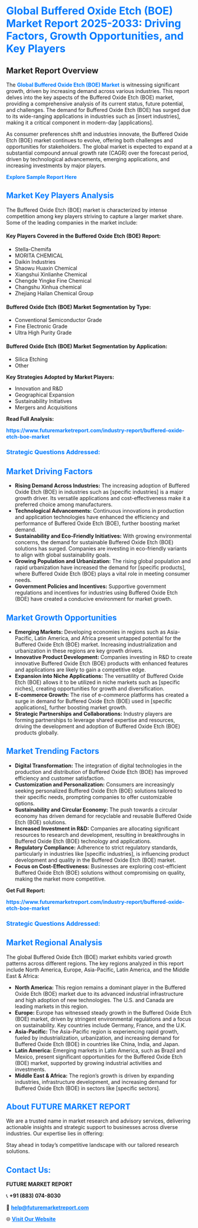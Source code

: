 <h1 style="color: #007BFF;">Global Buffered Oxide Etch (BOE) Market Report 2025-2033: Driving Factors, Growth Opportunities, and Key Players</h1>

<section id="overview">
<h2>Market Report Overview</h2>
<p>The <a href="https://www.futuremarketreport.com/industry-report/buffered-oxide-etch-boe-market" style="color: #007BFF; text-decoration: none;"><strong>Global Buffered Oxide Etch (BOE) Market</strong></a> is witnessing significant growth, driven by increasing demand across various industries. This report delves into the key aspects of the Buffered Oxide Etch (BOE) market, providing a comprehensive analysis of its current status, future potential, and challenges. The demand for Buffered Oxide Etch (BOE) has surged due to its wide-ranging applications in industries such as [insert industries], making it a critical component in modern-day [applications].</p>
<p>As consumer preferences shift and industries innovate, the Buffered Oxide Etch (BOE) market continues to evolve, offering both challenges and opportunities for stakeholders. The global market is expected to expand at a substantial compound annual growth rate (CAGR) over the forecast period, driven by technological advancements, emerging applications, and increasing investments by major players.</p>
</section>

<section id="overview">
<p><a href="https://www.futuremarketreport.com/request-sample/reportId=49276" style="color: #007BFF; text-decoration: none;"><strong>Explore Sample Report Here</strong></a></p>
</section>

<section id="key-players">
<h2 style="color: #007BFF;">Market Key Players Analysis</h2>
<p>The Buffered Oxide Etch (BOE) market is characterized by intense competition among key players striving to capture a larger market share. Some of the leading companies in the market include:</p>
<h4>Key Players Covered in the Buffered Oxide Etch (BOE) Report:</h4>
<ul><li>Stella-Chemifa</li><li>MORITA CHEMICAL</li><li>Daikin Industries</li><li>Shaowu Huaxin Chemical</li><li>Xiangshui Xinlianhe Chemical</li><li>Chengde Yingke Fine Chemical</li><li>Changshu Xinhua chemical</li><li>Zhejiang Hailan Chemical Group</li></ul>
<h4>Buffered Oxide Etch (BOE) Market Segmentation by Type:</h4>
<ul><li>Conventional Semiconductor Grade</li><li>Fine Electronic Grade</li><li>Ultra High Purity Grade</li></ul>

<h4>Buffered Oxide Etch (BOE) Market Segmentation by Application:</h4>
<ul><li>Silica Etching</li><li>Other</li></ul>
<p><strong>Key Strategies Adopted by Market Players:</strong></p>
<ul>
<li>Innovation and R&D</li>
<li>Geographical Expansion</li>
<li>Sustainability Initiatives</li>
<li>Mergers and Acquisitions</li>
</ul>
</section>

<section>
<p><strong>Read Full Analysis: </strong></p><a href="https://www.futuremarketreport.com/industry-report/buffered-oxide-etch-boe-market" style="color: #007BFF; text-decoration: none;"><strong>https://www.futuremarketreport.com/industry-report/buffered-oxide-etch-boe-market</strong></a>
<h3 style="color: #007BFF;">Strategic Questions Addressed:</h3>
</section>

<section id="driving-factors">
<h2 style="color: #007BFF;">Market Driving Factors</h2>
<ul>
<li><strong>Rising Demand Across Industries:</strong> The increasing adoption of Buffered Oxide Etch (BOE) in industries such as [specific industries] is a major growth driver. Its versatile applications and cost-effectiveness make it a preferred choice among manufacturers.</li>
<li><strong>Technological Advancements:</strong> Continuous innovations in production and application technologies have enhanced the efficiency and performance of Buffered Oxide Etch (BOE), further boosting market demand.</li>
<li><strong>Sustainability and Eco-Friendly Initiatives:</strong> With growing environmental concerns, the demand for sustainable Buffered Oxide Etch (BOE) solutions has surged. Companies are investing in eco-friendly variants to align with global sustainability goals.</li>
<li><strong>Growing Population and Urbanization:</strong> The rising global population and rapid urbanization have increased the demand for [specific products], where Buffered Oxide Etch (BOE) plays a vital role in meeting consumer needs.</li>
<li><strong>Government Policies and Incentives:</strong> Supportive government regulations and incentives for industries using Buffered Oxide Etch (BOE) have created a conducive environment for market growth.</li>
</ul>
</section>

<section id="growth-opportunities">
<h2 style="color: #007BFF;">Market Growth Opportunities</h2>
<ul>
<li><strong>Emerging Markets:</strong> Developing economies in regions such as Asia-Pacific, Latin America, and Africa present untapped potential for the Buffered Oxide Etch (BOE) market. Increasing industrialization and urbanization in these regions are key growth drivers.</li>
<li><strong>Innovative Product Development:</strong> Companies investing in R&D to create innovative Buffered Oxide Etch (BOE) products with enhanced features and applications are likely to gain a competitive edge.</li>
<li><strong>Expansion into Niche Applications:</strong> The versatility of Buffered Oxide Etch (BOE) allows it to be utilized in niche markets such as [specific niches], creating opportunities for growth and diversification.</li>
<li><strong>E-commerce Growth:</strong> The rise of e-commerce platforms has created a surge in demand for Buffered Oxide Etch (BOE) used in [specific applications], further boosting market growth.</li>
<li><strong>Strategic Partnerships and Collaborations:</strong> Industry players are forming partnerships to leverage shared expertise and resources, driving the development and adoption of Buffered Oxide Etch (BOE) products globally.</li>
</ul>
</section>

<section id="trending-factors">
<h2 style="color: #007BFF;">Market Trending Factors</h2>
<ul>
<li><strong>Digital Transformation:</strong> The integration of digital technologies in the production and distribution of Buffered Oxide Etch (BOE) has improved efficiency and customer satisfaction.</li>
<li><strong>Customization and Personalization:</strong> Consumers are increasingly seeking personalized Buffered Oxide Etch (BOE) solutions tailored to their specific needs, prompting companies to offer customizable options.</li>
<li><strong>Sustainability and Circular Economy:</strong> The push towards a circular economy has driven demand for recyclable and reusable Buffered Oxide Etch (BOE) solutions.</li>
<li><strong>Increased Investment in R&D:</strong> Companies are allocating significant resources to research and development, resulting in breakthroughs in Buffered Oxide Etch (BOE) technology and applications.</li>
<li><strong>Regulatory Compliance:</strong> Adherence to strict regulatory standards, particularly in industries like [specific industries], is influencing product development and quality in the Buffered Oxide Etch (BOE) market.</li>
<li><strong>Focus on Cost-Effectiveness:</strong> Businesses are exploring cost-efficient Buffered Oxide Etch (BOE) solutions without compromising on quality, making the market more competitive.</li>
</ul>
</section>

<section>
<p><strong>Get Full Report: </strong></p><a href="https://www.futuremarketreport.com/industry-report/buffered-oxide-etch-boe-market" style="color: #007BFF; text-decoration: none;"><strong>https://www.futuremarketreport.com/industry-report/buffered-oxide-etch-boe-market</strong></a>
<h3 style="color: #007BFF;">Strategic Questions Addressed:</h3>
</section>


<section id="regional-analysis">
<h2 style="color: #007BFF;">Market Regional Analysis</h2>
<p>The global Buffered Oxide Etch (BOE) market exhibits varied growth patterns across different regions. The key regions analyzed in this report include North America, Europe, Asia-Pacific, Latin America, and the Middle East & Africa:</p>
<ul>
<li><strong>North America:</strong> This region remains a dominant player in the Buffered Oxide Etch (BOE) market due to its advanced industrial infrastructure and high adoption of new technologies. The U.S. and Canada are leading markets in this region.</li>
<li><strong>Europe:</strong> Europe has witnessed steady growth in the Buffered Oxide Etch (BOE) market, driven by stringent environmental regulations and a focus on sustainability. Key countries include Germany, France, and the U.K.</li>
<li><strong>Asia-Pacific:</strong> The Asia-Pacific region is experiencing rapid growth, fueled by industrialization, urbanization, and increasing demand for Buffered Oxide Etch (BOE) in countries like China, India, and Japan.</li>
<li><strong>Latin America:</strong> Emerging markets in Latin America, such as Brazil and Mexico, present significant opportunities for the Buffered Oxide Etch (BOE) market, supported by growing industrial activities and investments.</li>
<li><strong>Middle East & Africa:</strong> The region’s growth is driven by expanding industries, infrastructure development, and increasing demand for Buffered Oxide Etch (BOE) in sectors like [specific sectors].</li>
</ul>
</section>

<footer>
<h2 style="color: #007BFF;">About FUTURE MARKET REPORT</h2>
<p>We are a trusted name in market research and advisory services, delivering actionable insights and strategic support to businesses across diverse industries. Our expertise lies in offering:</p>

<p>Stay ahead in today’s competitive landscape with our tailored research solutions.</p>

<h2 style="color: #007BFF;">Contact Us:</h2>
<p><strong>FUTURE MARKET REPORT</strong></p>
<p>📞 <strong>+91 (883) 074-8030</strong></p>
<p>📧 <strong><a href="mailto:help@futuremarketreport.com" style="color: #007BFF;">help@futuremarketreport.com</a></strong></p>
<p>🌐 <strong><a href="https://www.futuremarketreport.com/" style="color: #007BFF;">Visit Our Website</a></strong></p>
</footer>